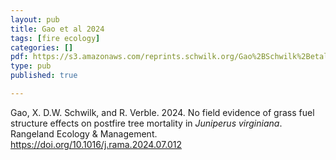 ```yaml
---
layout: pub
title: Gao et al 2024
tags: [fire ecology]
categories: []
pdf: https://s3.amazonaws.com/reprints.schwilk.org/Gao%2BSchwilk%2Betal-2024_grass_fuel_tree_mortality.pdf
type: pub
published: true

---
```


Gao, X. D.W. Schwilk, and R. Verble. 2024. No field evidence of grass fuel structure effects on postfire tree mortality in *Juniperus virginiana*. Rangeland Ecology & Management. https://doi.org/10.1016/j.rama.2024.07.012
